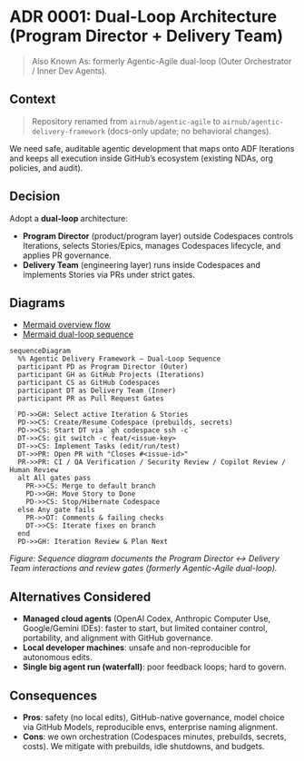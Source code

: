 
# ADR 0001: Dual-Loop Architecture (Program Director + Delivery Team)

> Also Known As: formerly Agentic-Agile dual-loop (Outer Orchestrator / Inner Dev Agents).

## Context

> Repository renamed from `airnub/agentic-agile` to `airnub/agentic-delivery-framework` (docs-only update; no behavioral changes).

We need safe, auditable agentic development that maps onto ADF Iterations and keeps all
execution inside GitHub’s ecosystem (existing NDAs, org policies, and audit).

## Decision

Adopt a **dual-loop** architecture:

- **Program Director** (product/program layer) outside Codespaces controls Iterations,
  selects Stories/Epics, manages Codespaces lifecycle, and applies PR governance.
- **Delivery Team** (engineering layer) runs inside Codespaces and implements Stories via
  PRs under strict gates.

## Diagrams
- [Mermaid overview flow](../diagrams/adf-overview-flow.mmd)
- [Mermaid dual-loop sequence](../diagrams/adf-sequence.mmd)

```mermaid
sequenceDiagram
  %% Agentic Delivery Framework — Dual-Loop Sequence
  participant PD as Program Director (Outer)
  participant GH as GitHub Projects (Iterations)
  participant CS as GitHub Codespaces
  participant DT as Delivery Team (Inner)
  participant PR as Pull Request Gates

  PD->>GH: Select active Iteration & Stories
  PD->>CS: Create/Resume Codespace (prebuilds, secrets)
  PD->>CS: Start DT via `gh codespace ssh -c`
  DT->>CS: git switch -c feat/<issue-key>
  DT->>CS: Implement Tasks (edit/run/test)
  DT->>PR: Open PR with "Closes #<issue-id>"
  PR->>PR: CI / QA Verification / Security Review / Copilot Review / Human Review
  alt All gates pass
    PR->>CS: Merge to default branch
    PD->>GH: Move Story to Done
    PD->>CS: Stop/Hibernate Codespace
  else Any gate fails
    PR->>DT: Comments & failing checks
    DT->>CS: Iterate fixes on branch
  end
  PD->>GH: Iteration Review & Plan Next
```
_Figure: Sequence diagram documents the Program Director ↔ Delivery Team interactions and review gates (formerly Agentic-Agile dual-loop)._

## Alternatives Considered

- **Managed cloud agents** (OpenAI Codex, Anthropic Computer Use, Google/Gemini IDEs):
  faster to start, but limited container control, portability, and alignment with GitHub
  governance.
- **Local developer machines**: unsafe and non-reproducible for autonomous edits.
- **Single big agent run (waterfall)**: poor feedback loops; hard to govern.

## Consequences

- **Pros**: safety (no local edits), GitHub-native governance, model choice via GitHub
  Models, reproducible envs, enterprise naming alignment.
- **Cons**: we own orchestration (Codespaces minutes, prebuilds, secrets, costs). We
  mitigate with prebuilds, idle shutdowns, and budgets.
